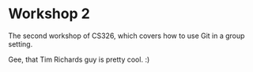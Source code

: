 # Workshop 2

The second workshop of CS326, which covers how to use Git in a group setting.

Gee, that Tim Richards guy is pretty cool. :)
